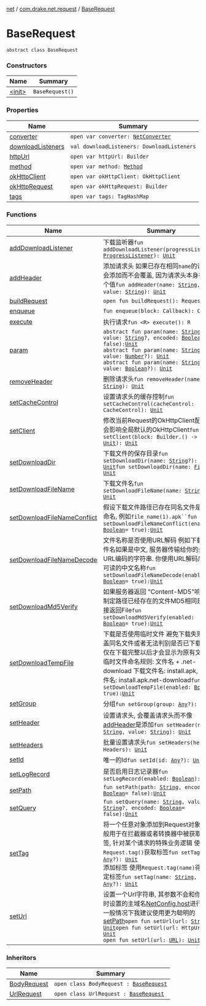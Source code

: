 [net](../../index.md) / [com.drake.net.request](../index.md) / [BaseRequest](./index.md)

# BaseRequest

`abstract class BaseRequest`

### Constructors

| Name | Summary |
|---|---|
| [&lt;init&gt;](-init-.md) | `BaseRequest()` |

### Properties

| Name | Summary |
|---|---|
| [converter](converter.md) | `open var converter: `[`NetConverter`](../../com.drake.net.convert/-net-converter/index.md) |
| [downloadListeners](download-listeners.md) | `val downloadListeners: DownloadListeners` |
| [httpUrl](http-url.md) | `open var httpUrl: Builder` |
| [method](method.md) | `open var method: `[`Method`](../-method/index.md) |
| [okHttpClient](ok-http-client.md) | `open var okHttpClient: OkHttpClient` |
| [okHttpRequest](ok-http-request.md) | `open var okHttpRequest: Builder` |
| [tags](tags.md) | `open var tags: TagHashMap` |

### Functions

| Name | Summary |
|---|---|
| [addDownloadListener](add-download-listener.md) | 下载监听器`fun addDownloadListener(progressListener: `[`ProgressListener`](../../com.drake.net.interfaces/-progress-listener/index.md)`): `[`Unit`](https://kotlinlang.org/api/latest/jvm/stdlib/kotlin/-unit/index.html) |
| [addHeader](add-header.md) | 添加请求头 如果已存在相同`name`的请求头会添加而不会覆盖, 因为请求头本身存在多个值`fun addHeader(name: `[`String`](https://kotlinlang.org/api/latest/jvm/stdlib/kotlin/-string/index.html)`, value: `[`String`](https://kotlinlang.org/api/latest/jvm/stdlib/kotlin/-string/index.html)`): `[`Unit`](https://kotlinlang.org/api/latest/jvm/stdlib/kotlin/-unit/index.html) |
| [buildRequest](build-request.md) | `open fun buildRequest(): Request` |
| [enqueue](enqueue.md) | `fun enqueue(block: Callback): Call` |
| [execute](execute.md) | 执行请求`fun <R> execute(): R` |
| [param](param.md) | `abstract fun param(name: `[`String`](https://kotlinlang.org/api/latest/jvm/stdlib/kotlin/-string/index.html)`, value: `[`String`](https://kotlinlang.org/api/latest/jvm/stdlib/kotlin/-string/index.html)`?, encoded: `[`Boolean`](https://kotlinlang.org/api/latest/jvm/stdlib/kotlin/-boolean/index.html)` = false): `[`Unit`](https://kotlinlang.org/api/latest/jvm/stdlib/kotlin/-unit/index.html)<br>`abstract fun param(name: `[`String`](https://kotlinlang.org/api/latest/jvm/stdlib/kotlin/-string/index.html)`, value: `[`Number`](https://kotlinlang.org/api/latest/jvm/stdlib/kotlin/-number/index.html)`?): `[`Unit`](https://kotlinlang.org/api/latest/jvm/stdlib/kotlin/-unit/index.html)<br>`abstract fun param(name: `[`String`](https://kotlinlang.org/api/latest/jvm/stdlib/kotlin/-string/index.html)`, value: `[`Boolean`](https://kotlinlang.org/api/latest/jvm/stdlib/kotlin/-boolean/index.html)`?): `[`Unit`](https://kotlinlang.org/api/latest/jvm/stdlib/kotlin/-unit/index.html) |
| [removeHeader](remove-header.md) | 删除请求头`fun removeHeader(name: `[`String`](https://kotlinlang.org/api/latest/jvm/stdlib/kotlin/-string/index.html)`): `[`Unit`](https://kotlinlang.org/api/latest/jvm/stdlib/kotlin/-unit/index.html) |
| [setCacheControl](set-cache-control.md) | 设置请求头的缓存控制`fun setCacheControl(cacheControl: CacheControl): `[`Unit`](https://kotlinlang.org/api/latest/jvm/stdlib/kotlin/-unit/index.html) |
| [setClient](set-client.md) | 修改当前Request的OkHttpClient配置, 不会影响全局默认的OkHttpClient`fun setClient(block: Builder.() -> `[`Unit`](https://kotlinlang.org/api/latest/jvm/stdlib/kotlin/-unit/index.html)`): `[`Unit`](https://kotlinlang.org/api/latest/jvm/stdlib/kotlin/-unit/index.html) |
| [setDownloadDir](set-download-dir.md) | 下载文件的保存目录`fun setDownloadDir(name: `[`String`](https://kotlinlang.org/api/latest/jvm/stdlib/kotlin/-string/index.html)`?): `[`Unit`](https://kotlinlang.org/api/latest/jvm/stdlib/kotlin/-unit/index.html)`fun setDownloadDir(name: `[`File`](https://docs.oracle.com/javase/6/docs/api/java/io/File.html)`?): `[`Unit`](https://kotlinlang.org/api/latest/jvm/stdlib/kotlin/-unit/index.html) |
| [setDownloadFileName](set-download-file-name.md) | 下载文件名`fun setDownloadFileName(name: `[`String`](https://kotlinlang.org/api/latest/jvm/stdlib/kotlin/-string/index.html)`?): `[`Unit`](https://kotlinlang.org/api/latest/jvm/stdlib/kotlin/-unit/index.html) |
| [setDownloadFileNameConflict](set-download-file-name-conflict.md) | 假设下载文件路径已存在同名文件是否重命名, 例如`file_name(1).apk``fun setDownloadFileNameConflict(enabled: `[`Boolean`](https://kotlinlang.org/api/latest/jvm/stdlib/kotlin/-boolean/index.html)` = true): `[`Unit`](https://kotlinlang.org/api/latest/jvm/stdlib/kotlin/-unit/index.html) |
| [setDownloadFileNameDecode](set-download-file-name-decode.md) | 文件名称是否使用URL解码 例如下载的文件名如果是中文, 服务器传输给你的会是被URL编码的字符串. 你使用URL解码后才是可读的中文名称`fun setDownloadFileNameDecode(enabled: `[`Boolean`](https://kotlinlang.org/api/latest/jvm/stdlib/kotlin/-boolean/index.html)` = true): `[`Unit`](https://kotlinlang.org/api/latest/jvm/stdlib/kotlin/-unit/index.html) |
| [setDownloadMd5Verify](set-download-md5-verify.md) | 如果服务器返回 "Content-MD5"响应头和制定路径已经存在的文件MD5相同是否直接返回File`fun setDownloadMd5Verify(enabled: `[`Boolean`](https://kotlinlang.org/api/latest/jvm/stdlib/kotlin/-boolean/index.html)` = true): `[`Unit`](https://kotlinlang.org/api/latest/jvm/stdlib/kotlin/-unit/index.html) |
| [setDownloadTempFile](set-download-temp-file.md) | 下载是否使用临时文件 避免下载失败后覆盖同名文件或者无法判别是否已下载完整, 仅在下载完整以后才会显示为原有文件名 临时文件命名规则: 文件名 + .net-download     下载文件名: install.apk, 临时文件名: install.apk.net-download`fun setDownloadTempFile(enabled: `[`Boolean`](https://kotlinlang.org/api/latest/jvm/stdlib/kotlin/-boolean/index.html)` = true): `[`Unit`](https://kotlinlang.org/api/latest/jvm/stdlib/kotlin/-unit/index.html) |
| [setGroup](set-group.md) | 分组`fun setGroup(group: `[`Any`](https://kotlinlang.org/api/latest/jvm/stdlib/kotlin/-any/index.html)`?): `[`Unit`](https://kotlinlang.org/api/latest/jvm/stdlib/kotlin/-unit/index.html) |
| [setHeader](set-header.md) | 设置请求头, 会覆盖请求头而不像[addHeader](add-header.md)是添加`fun setHeader(name: `[`String`](https://kotlinlang.org/api/latest/jvm/stdlib/kotlin/-string/index.html)`, value: `[`String`](https://kotlinlang.org/api/latest/jvm/stdlib/kotlin/-string/index.html)`): `[`Unit`](https://kotlinlang.org/api/latest/jvm/stdlib/kotlin/-unit/index.html) |
| [setHeaders](set-headers.md) | 批量设置请求头`fun setHeaders(headers: Headers): `[`Unit`](https://kotlinlang.org/api/latest/jvm/stdlib/kotlin/-unit/index.html) |
| [setId](set-id.md) | 唯一的Id`fun setId(id: `[`Any`](https://kotlinlang.org/api/latest/jvm/stdlib/kotlin/-any/index.html)`?): `[`Unit`](https://kotlinlang.org/api/latest/jvm/stdlib/kotlin/-unit/index.html) |
| [setLogRecord](set-log-record.md) | 是否启用日志记录器`fun setLogRecord(enabled: `[`Boolean`](https://kotlinlang.org/api/latest/jvm/stdlib/kotlin/-boolean/index.html)`): `[`Unit`](https://kotlinlang.org/api/latest/jvm/stdlib/kotlin/-unit/index.html) |
| [setPath](set-path.md) | `fun setPath(path: `[`String`](https://kotlinlang.org/api/latest/jvm/stdlib/kotlin/-string/index.html)`, encoded: `[`Boolean`](https://kotlinlang.org/api/latest/jvm/stdlib/kotlin/-boolean/index.html)` = false): `[`Unit`](https://kotlinlang.org/api/latest/jvm/stdlib/kotlin/-unit/index.html) |
| [setQuery](set-query.md) | `fun setQuery(name: `[`String`](https://kotlinlang.org/api/latest/jvm/stdlib/kotlin/-string/index.html)`, value: `[`String`](https://kotlinlang.org/api/latest/jvm/stdlib/kotlin/-string/index.html)`?, encoded: `[`Boolean`](https://kotlinlang.org/api/latest/jvm/stdlib/kotlin/-boolean/index.html)` = false): `[`Unit`](https://kotlinlang.org/api/latest/jvm/stdlib/kotlin/-unit/index.html) |
| [setTag](set-tag.md) | 将一个任意对象添加到Request对象中, 一般用于在拦截器或者转换器中被获取到标签, 针对某个请求的特殊业务逻辑 使用`Request.tag()`获取标签`fun setTag(tag: `[`Any`](https://kotlinlang.org/api/latest/jvm/stdlib/kotlin/-any/index.html)`?): `[`Unit`](https://kotlinlang.org/api/latest/jvm/stdlib/kotlin/-unit/index.html)<br>添加标签 使用`Request.tag(name)`得到指定标签`fun setTag(name: `[`String`](https://kotlinlang.org/api/latest/jvm/stdlib/kotlin/-string/index.html)`, tag: `[`Any`](https://kotlinlang.org/api/latest/jvm/stdlib/kotlin/-any/index.html)`?): `[`Unit`](https://kotlinlang.org/api/latest/jvm/stdlib/kotlin/-unit/index.html) |
| [setUrl](set-url.md) | 设置一个Url字符串, 其参数不会和你初始化时设置的主域名[NetConfig.host](../../com.drake.net/-net-config/host.md)进行拼接 一般情况下我建议使用更为聪明的[setPath](set-path.md)`open fun setUrl(url: `[`String`](https://kotlinlang.org/api/latest/jvm/stdlib/kotlin/-string/index.html)`): `[`Unit`](https://kotlinlang.org/api/latest/jvm/stdlib/kotlin/-unit/index.html)`open fun setUrl(url: HttpUrl): `[`Unit`](https://kotlinlang.org/api/latest/jvm/stdlib/kotlin/-unit/index.html)<br>`open fun setUrl(url: `[`URL`](https://docs.oracle.com/javase/6/docs/api/java/net/URL.html)`): `[`Unit`](https://kotlinlang.org/api/latest/jvm/stdlib/kotlin/-unit/index.html) |

### Inheritors

| Name | Summary |
|---|---|
| [BodyRequest](../-body-request/index.md) | `open class BodyRequest : `[`BaseRequest`](./index.md) |
| [UrlRequest](../-url-request/index.md) | `open class UrlRequest : `[`BaseRequest`](./index.md) |
